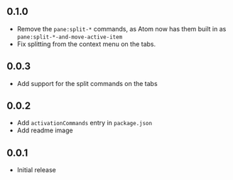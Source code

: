 ## 0.1.0
* Remove the `pane:split-*` commands, as Atom now has them built in as `pane:split-*-and-move-active-item`
* Fix splitting from the context menu on the tabs.

## 0.0.3
* Add support for the split commands on the tabs

## 0.0.2
* Add `activationCommands` entry in `package.json`
* Add readme image

## 0.0.1
* Initial release

